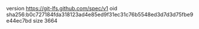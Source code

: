 version https://git-lfs.github.com/spec/v1
oid sha256:b0c727184fda318123ad4e85ed9f31ec31c76b5548ed3d7d3d75fbe9e44ec7bd
size 3664
